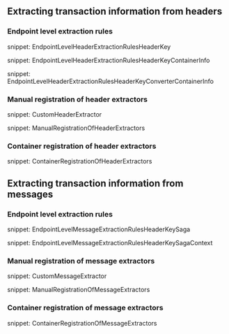 ## Extracting transaction information from headers
### Endpoint level extraction rules

snippet: EndpointLevelHeaderExtractionRulesHeaderKey

snippet: EndpointLevelHeaderExtractionRulesHeaderKeyContainerInfo

snippet: EndpointLevelHeaderExtractionRulesHeaderKeyConverterContainerInfo

### Manual registration of header extractors

snippet: CustomHeaderExtractor

snippet: ManualRegistrationOfHeaderExtractors

### Container registration of header extractors

snippet: ContainerRegistrationOfHeaderExtractors

## Extracting transaction information from messages
### Endpoint level extraction rules

snippet: EndpointLevelMessageExtractionRulesHeaderKeySaga

snippet: EndpointLevelMessageExtractionRulesHeaderKeySagaContext

### Manual registration of message extractors

snippet: CustomMessageExtractor

snippet: ManualRegistrationOfMessageExtractors

### Container registration of message extractors

snippet: ContainerRegistrationOfMessageExtractors
